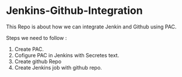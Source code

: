 # Jenkins-Github-Integration

This Repo is about how we can integrate Jenkin and Github using PAC.

Steps we need to follow :
1. Create PAC.
2. Cofigure PAC in Jenkins with Secretes text.
3. Create github Repo
4. Create Jenkins job with github repo.
